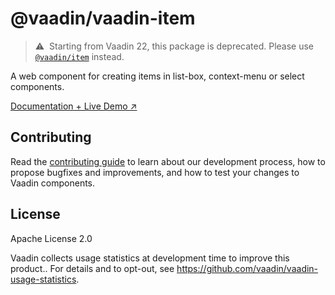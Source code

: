 # @vaadin/vaadin-item

> ⚠️&nbsp; Starting from Vaadin 22, this package is deprecated.
> Please use [`@vaadin/item`](https://www.npmjs.com/package/@vaadin/item) instead.

A web component for creating items in list-box, context-menu or select components.

[Documentation + Live Demo ↗](https://vaadin.com/components/vaadin-item/html-examples)

## Contributing

Read the [contributing guide](https://vaadin.com/docs/latest/guide/contributing/overview) to learn about our development process, how to propose bugfixes and improvements, and how to test your changes to Vaadin components.

## License

Apache License 2.0

Vaadin collects usage statistics at development time to improve this product..
For details and to opt-out, see https://github.com/vaadin/vaadin-usage-statistics.
